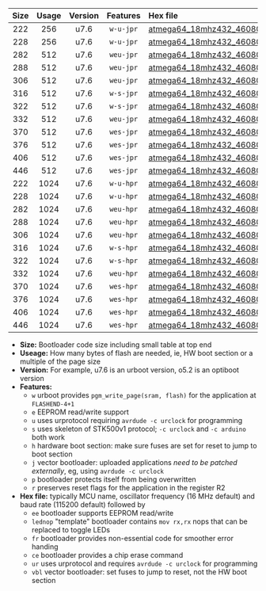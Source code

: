 |Size|Usage|Version|Features|Hex file|
|:-:|:-:|:-:|:-:|:--|
|222|256|u7.6|`w-u-jpr`|[atmega64_18mhz432_460800bps_ur_vbl.hex](https://raw.githubusercontent.com/stefanrueger/urboot/main//atmega64_18mhz432_460800bps_ur_vbl.hex)|
|228|256|u7.6|`w-u-jpr`|[atmega64_18mhz432_460800bps_lednop_ur_vbl.hex](https://raw.githubusercontent.com/stefanrueger/urboot/main//atmega64_18mhz432_460800bps_lednop_ur_vbl.hex)|
|282|512|u7.6|`weu-jpr`|[atmega64_18mhz432_460800bps_ee_ur_vbl.hex](https://raw.githubusercontent.com/stefanrueger/urboot/main//atmega64_18mhz432_460800bps_ee_ur_vbl.hex)|
|288|512|u7.6|`weu-jpr`|[atmega64_18mhz432_460800bps_ee_lednop_ur_vbl.hex](https://raw.githubusercontent.com/stefanrueger/urboot/main//atmega64_18mhz432_460800bps_ee_lednop_ur_vbl.hex)|
|306|512|u7.6|`weu-jpr`|[atmega64_18mhz432_460800bps_ee_lednop_fr_ur_vbl.hex](https://raw.githubusercontent.com/stefanrueger/urboot/main//atmega64_18mhz432_460800bps_ee_lednop_fr_ur_vbl.hex)|
|316|512|u7.6|`w-s-jpr`|[atmega64_18mhz432_460800bps_vbl.hex](https://raw.githubusercontent.com/stefanrueger/urboot/main//atmega64_18mhz432_460800bps_vbl.hex)|
|322|512|u7.6|`w-s-jpr`|[atmega64_18mhz432_460800bps_lednop_vbl.hex](https://raw.githubusercontent.com/stefanrueger/urboot/main//atmega64_18mhz432_460800bps_lednop_vbl.hex)|
|332|512|u7.6|`weu-jpr`|[atmega64_18mhz432_460800bps_ee_lednop_fr_ce_ur_vbl.hex](https://raw.githubusercontent.com/stefanrueger/urboot/main//atmega64_18mhz432_460800bps_ee_lednop_fr_ce_ur_vbl.hex)|
|370|512|u7.6|`wes-jpr`|[atmega64_18mhz432_460800bps_ee_vbl.hex](https://raw.githubusercontent.com/stefanrueger/urboot/main//atmega64_18mhz432_460800bps_ee_vbl.hex)|
|376|512|u7.6|`wes-jpr`|[atmega64_18mhz432_460800bps_ee_lednop_vbl.hex](https://raw.githubusercontent.com/stefanrueger/urboot/main//atmega64_18mhz432_460800bps_ee_lednop_vbl.hex)|
|406|512|u7.6|`wes-jpr`|[atmega64_18mhz432_460800bps_ee_lednop_fr_vbl.hex](https://raw.githubusercontent.com/stefanrueger/urboot/main//atmega64_18mhz432_460800bps_ee_lednop_fr_vbl.hex)|
|446|512|u7.6|`wes-jpr`|[atmega64_18mhz432_460800bps_ee_lednop_fr_ce_vbl.hex](https://raw.githubusercontent.com/stefanrueger/urboot/main//atmega64_18mhz432_460800bps_ee_lednop_fr_ce_vbl.hex)|
|222|1024|u7.6|`w-u-hpr`|[atmega64_18mhz432_460800bps_ur.hex](https://raw.githubusercontent.com/stefanrueger/urboot/main//atmega64_18mhz432_460800bps_ur.hex)|
|228|1024|u7.6|`w-u-hpr`|[atmega64_18mhz432_460800bps_lednop_ur.hex](https://raw.githubusercontent.com/stefanrueger/urboot/main//atmega64_18mhz432_460800bps_lednop_ur.hex)|
|282|1024|u7.6|`weu-hpr`|[atmega64_18mhz432_460800bps_ee_ur.hex](https://raw.githubusercontent.com/stefanrueger/urboot/main//atmega64_18mhz432_460800bps_ee_ur.hex)|
|288|1024|u7.6|`weu-hpr`|[atmega64_18mhz432_460800bps_ee_lednop_ur.hex](https://raw.githubusercontent.com/stefanrueger/urboot/main//atmega64_18mhz432_460800bps_ee_lednop_ur.hex)|
|306|1024|u7.6|`weu-hpr`|[atmega64_18mhz432_460800bps_ee_lednop_fr_ur.hex](https://raw.githubusercontent.com/stefanrueger/urboot/main//atmega64_18mhz432_460800bps_ee_lednop_fr_ur.hex)|
|316|1024|u7.6|`w-s-hpr`|[atmega64_18mhz432_460800bps.hex](https://raw.githubusercontent.com/stefanrueger/urboot/main//atmega64_18mhz432_460800bps.hex)|
|322|1024|u7.6|`w-s-hpr`|[atmega64_18mhz432_460800bps_lednop.hex](https://raw.githubusercontent.com/stefanrueger/urboot/main//atmega64_18mhz432_460800bps_lednop.hex)|
|332|1024|u7.6|`weu-hpr`|[atmega64_18mhz432_460800bps_ee_lednop_fr_ce_ur.hex](https://raw.githubusercontent.com/stefanrueger/urboot/main//atmega64_18mhz432_460800bps_ee_lednop_fr_ce_ur.hex)|
|370|1024|u7.6|`wes-hpr`|[atmega64_18mhz432_460800bps_ee.hex](https://raw.githubusercontent.com/stefanrueger/urboot/main//atmega64_18mhz432_460800bps_ee.hex)|
|376|1024|u7.6|`wes-hpr`|[atmega64_18mhz432_460800bps_ee_lednop.hex](https://raw.githubusercontent.com/stefanrueger/urboot/main//atmega64_18mhz432_460800bps_ee_lednop.hex)|
|406|1024|u7.6|`wes-hpr`|[atmega64_18mhz432_460800bps_ee_lednop_fr.hex](https://raw.githubusercontent.com/stefanrueger/urboot/main//atmega64_18mhz432_460800bps_ee_lednop_fr.hex)|
|446|1024|u7.6|`wes-hpr`|[atmega64_18mhz432_460800bps_ee_lednop_fr_ce.hex](https://raw.githubusercontent.com/stefanrueger/urboot/main//atmega64_18mhz432_460800bps_ee_lednop_fr_ce.hex)|

- **Size:** Bootloader code size including small table at top end
- **Useage:** How many bytes of flash are needed, ie, HW boot section or a multiple of the page size
- **Version:** For example, u7.6 is an urboot version, o5.2 is an optiboot version
- **Features:**
  + `w` urboot provides `pgm_write_page(sram, flash)` for the application at `FLASHEND-4+1`
  + `e` EEPROM read/write support
  + `u` uses urprotocol requiring `avrdude -c urclock` for programming
  + `s` uses skeleton of STK500v1 protocol; `-c urclock` and `-c arduino` both work
  + `h` hardware boot section: make sure fuses are set for reset to jump to boot section
  + `j` vector bootloader: uploaded applications *need to be patched externally*, eg, using `avrdude -c urclock`
  + `p` bootloader protects itself from being overwritten
  + `r` preserves reset flags for the application in the register R2
- **Hex file:** typically MCU name, oscillator frequency (16 MHz default) and baud rate (115200 default) followed by
  + `ee` bootloader supports EEPROM read/write
  + `lednop` "template" bootloader contains `mov rx,rx` nops that can be replaced to toggle LEDs
  + `fr` bootloader provides non-essential code for smoother error handing
  + `ce` bootloader provides a chip erase command
  + `ur` uses urprotocol and requires `avrdude -c urclock` for programming
  + `vbl` vector bootloader: set fuses to jump to reset, not the HW boot section
